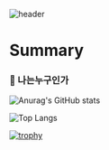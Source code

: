 ![header](https://capsule-render.vercel.app/api?type=transparent&color=auto&height=300&section=header&text=Welcome%20to%20CallorGRP&fontSize=90)


# Summary
### :bear: 나는누구인가

![Anurag's GitHub stats](https://github-readme-stats.vercel.app/api?username=callor&theme=dark)

![Top Langs](https://github-readme-stats.vercel.app/api/top-langs/?username=callor&theme=dark&layout=compact)

[![trophy](https://github-profile-trophy.vercel.app/?username=callor&theme=onedark&row=1)](https://github.com/ryo-ma/github-profile-trophy)
